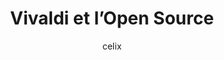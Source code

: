 ---
layout: post
title: "Vivaldi et l’Open Source"
link: https://fr.vivaldi.net/vivaldi-et-open-source
author: "celix"
published_date: "30/07/2020"
description: "Les personnes impliquées dans la communauté Open Source nous demandent souvent pourquoi le navigateur Vivaldi n’est pas disponible sous une licence Open Source unifiée. Nous allons vous expliquer pourquoi dans cet article."
language: "fr_FR"
categories: "Liens"
tags: "web app navigateur open-source vivaldi"
og-tags: "web app navigateur open-source vivaldi"
permalink: /:categories/:year/:month/:day/:title/
---